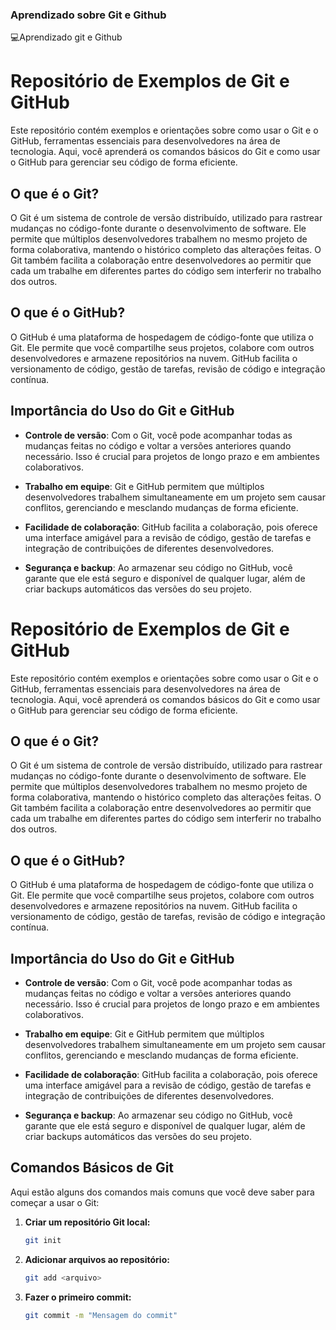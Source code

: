 ### Aprendizado sobre Git e Github ###
💻Aprendizado git e Github

# Repositório de Exemplos de Git e GitHub

Este repositório contém exemplos e orientações sobre como usar o Git e o GitHub, ferramentas essenciais para desenvolvedores na área de tecnologia. Aqui, você aprenderá os comandos básicos do Git e como usar o GitHub para gerenciar seu código de forma eficiente.

## O que é o Git?

O Git é um sistema de controle de versão distribuído, utilizado para rastrear mudanças no código-fonte durante o desenvolvimento de software. Ele permite que múltiplos desenvolvedores trabalhem no mesmo projeto de forma colaborativa, mantendo o histórico completo das alterações feitas. O Git também facilita a colaboração entre desenvolvedores ao permitir que cada um trabalhe em diferentes partes do código sem interferir no trabalho dos outros.

## O que é o GitHub?

O GitHub é uma plataforma de hospedagem de código-fonte que utiliza o Git. Ele permite que você compartilhe seus projetos, colabore com outros desenvolvedores e armazene repositórios na nuvem. GitHub facilita o versionamento de código, gestão de tarefas, revisão de código e integração contínua.

## Importância do Uso do Git e GitHub

- **Controle de versão**: Com o Git, você pode acompanhar todas as mudanças feitas no código e voltar a versões anteriores quando necessário. Isso é crucial para projetos de longo prazo e em ambientes colaborativos.
  
- **Trabalho em equipe**: Git e GitHub permitem que múltiplos desenvolvedores trabalhem simultaneamente em um projeto sem causar conflitos, gerenciando e mesclando mudanças de forma eficiente.

- **Facilidade de colaboração**: GitHub facilita a colaboração, pois oferece uma interface amigável para a revisão de código, gestão de tarefas e integração de contribuições de diferentes desenvolvedores.

- **Segurança e backup**: Ao armazenar seu código no GitHub, você garante que ele está seguro e disponível de qualquer lugar, além de criar backups automáticos das versões do seu projeto.

# Repositório de Exemplos de Git e GitHub

Este repositório contém exemplos e orientações sobre como usar o Git e o GitHub, ferramentas essenciais para desenvolvedores na área de tecnologia. Aqui, você aprenderá os comandos básicos do Git e como usar o GitHub para gerenciar seu código de forma eficiente.

## O que é o Git?

O Git é um sistema de controle de versão distribuído, utilizado para rastrear mudanças no código-fonte durante o desenvolvimento de software. Ele permite que múltiplos desenvolvedores trabalhem no mesmo projeto de forma colaborativa, mantendo o histórico completo das alterações feitas. O Git também facilita a colaboração entre desenvolvedores ao permitir que cada um trabalhe em diferentes partes do código sem interferir no trabalho dos outros.

## O que é o GitHub?

O GitHub é uma plataforma de hospedagem de código-fonte que utiliza o Git. Ele permite que você compartilhe seus projetos, colabore com outros desenvolvedores e armazene repositórios na nuvem. GitHub facilita o versionamento de código, gestão de tarefas, revisão de código e integração contínua.

## Importância do Uso do Git e GitHub

- **Controle de versão**: Com o Git, você pode acompanhar todas as mudanças feitas no código e voltar a versões anteriores quando necessário. Isso é crucial para projetos de longo prazo e em ambientes colaborativos.
  
- **Trabalho em equipe**: Git e GitHub permitem que múltiplos desenvolvedores trabalhem simultaneamente em um projeto sem causar conflitos, gerenciando e mesclando mudanças de forma eficiente.

- **Facilidade de colaboração**: GitHub facilita a colaboração, pois oferece uma interface amigável para a revisão de código, gestão de tarefas e integração de contribuições de diferentes desenvolvedores.

- **Segurança e backup**: Ao armazenar seu código no GitHub, você garante que ele está seguro e disponível de qualquer lugar, além de criar backups automáticos das versões do seu projeto.

## Comandos Básicos de Git

Aqui estão alguns dos comandos mais comuns que você deve saber para começar a usar o Git:

1. **Criar um repositório Git local:**
   ```bash
   git init
2. **Adicionar arquivos ao repositório:**
   ```bash
   git add <arquivo>
3. **Fazer o primeiro commit:**
   ```bash
   git commit -m "Mensagem do commit"




